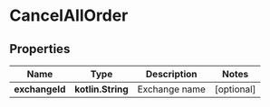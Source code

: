 
# CancelAllOrder

## Properties
Name | Type | Description | Notes
------------ | ------------- | ------------- | -------------
**exchangeId** | **kotlin.String** | Exchange name |  [optional]



